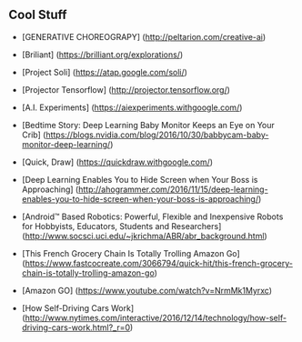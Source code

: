 


## Cool Stuff

* [GENERATIVE CHOREOGRAPY] (http://peltarion.com/creative-ai)
* [Briliant] (https://brilliant.org/explorations/)
* [Project Soli] (https://atap.google.com/soli/)
* [Projector Tensorflow] (http://projector.tensorflow.org/)
* [A.I. Experiments] (https://aiexperiments.withgoogle.com/)

* [Bedtime Story: Deep Learning Baby Monitor Keeps an Eye on Your Crib] (https://blogs.nvidia.com/blog/2016/10/30/babbycam-baby-monitor-deep-learning/)

* [Quick, Draw] (https://quickdraw.withgoogle.com/)

* [Deep Learning Enables You to Hide Screen when Your Boss is Approaching] (http://ahogrammer.com/2016/11/15/deep-learning-enables-you-to-hide-screen-when-your-boss-is-approaching/)

* [Android™ Based Robotics: Powerful, Flexible and Inexpensive Robots for Hobbyists, Educators, Students and Researchers] (http://www.socsci.uci.edu/~jkrichma/ABR/abr_background.html)

* [This French Grocery Chain Is Totally Trolling Amazon Go] (https://www.fastcocreate.com/3066794/quick-hit/this-french-grocery-chain-is-totally-trolling-amazon-go)
* [Amazon GO] (https://www.youtube.com/watch?v=NrmMk1Myrxc)
* [How Self-Driving Cars Work] (http://www.nytimes.com/interactive/2016/12/14/technology/how-self-driving-cars-work.html?_r=0)

